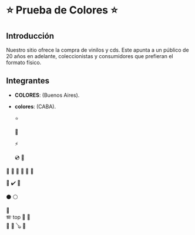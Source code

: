 # :star: Prueba de Colores :star:



## Introducción
Nuestro sitio ofrece la compra de vinilos y cds. Este apunta a un público de 20 años en adelante, coleccionistas y consumidores que prefieran el formato físico.


## Integrantes

* **COLORES**: (Buenos Aires).

* **colores**: (CABA). 

	:star:
  
  :musical_note:
  
  :zap:
  
  :cd:
  :minidisc:
  
:green_book:
:blue_book:
:orange_book:
:notebook:
:notebook_with_decorative_cover:
:ledger:

:rainbow:
:heavy_check_mark:
:link:

:black_circle:
:white_circle:

:saxophone:		
:accordion:	top
:guitar:
:musical_keyboard:	
:trumpet:
:violin:
:banjo:	
:drum:
